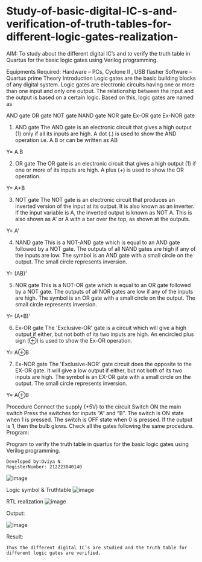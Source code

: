 # Study-of-basic-digital-IC-s-and-verification-of-truth-tables-for-different-logic-gates-realization-
 AIM:
To study about the different digital IC’s and to verify the truth table in Quartus for the basic logic gates using Verilog programming.

Equipments Required:
Hardware – PCs, Cyclone II , USB flasher
Software – Quartus prime
Theory
Introduction
Logic gates are the basic building blocks of any digital system. Logic gates are electronic circuits having one or more than one input and only one output. The relationship between the input and the output is based on a certain logic. Based on this, logic gates are named as

AND gate
OR gate
NOT gate
NAND gate
NOR gate
Ex-OR gate
Ex-NOR gate
1) AND gate
The AND gate is an electronic circuit that gives a high output (1) only if all its inputs are high. A dot (.) is used to show the AND operation i.e. A.B or can be written as AB

Y= A.B

2) OR gate
The OR gate is an electronic circuit that gives a high output (1) if one or more of its inputs are high. A plus (+) is used to show the OR operation.

Y= A+B

3) NOT gate
The NOT gate is an electronic circuit that produces an inverted version of the input at its output. It is also known as an inverter. If the input variable is A, the inverted output is known as NOT A. This is also shown as A' or A with a bar over the top, as shown at the outputs.

Y= A'

4) NAND gate
This is a NOT-AND gate which is equal to an AND gate followed by a NOT gate. The outputs of all NAND gates are high if any of the inputs are low. The symbol is an AND gate with a small circle on the output. The small circle represents inversion.

Y= (AB)’

5) NOR gate
This is a NOT-OR gate which is equal to an OR gate followed by a NOT gate. The outputs of all NOR gates are low if any of the inputs are high. The symbol is an OR gate with a small circle on the output. The small circle represents inversion.

Y= (A+B)’

6) Ex-OR gate
The 'Exclusive-OR' gate is a circuit which will give a high output if either, but not both of its two inputs are high. An encircled plus sign (⊕) is used to show the Ex-OR operation.

Y= A⊕B

7) Ex-NOR gate
The 'Exclusive-NOR' gate circuit does the opposite to the EX-OR gate. It will give a low output if either, but not both of its two inputs are high. The symbol is an EX-OR gate with a small circle on the output. The small circle represents inversion.

Y= A⊕B

Procedure
Connect the supply (+5V) to the circuit
Switch ON the main switch
Press the switches for inputs “A” and “B”. The switch is ON state when 1 is pressed. The switch is OFF state when 0 is pressed.
If the output is 1, then the bulb glows.
Check all the gates following the same procedure.
Program:

Program to verify the truth table in quartus for the basic logic gates using Verilog programming.
```
Developed by:Oviya N  
RegisterNumber: 212223040140
```
![image](https://github.com/Oviya49/Study-of-basic-digital-IC-s-and-verification-of-truth-tables-for-different-logic-gates-realization-/assets/153576803/9d9b9355-5579-4d28-bf9c-2ae1a65765f0)


Logic symbol & Truthtable
![image](https://github.com/Oviya49/Study-of-basic-digital-IC-s-and-verification-of-truth-tables-for-different-logic-gates-realization-/assets/153576803/95e21352-03a1-49af-ac07-c7cdfbf92560)

RTL realization
![image](https://github.com/Oviya49/Study-of-basic-digital-IC-s-and-verification-of-truth-tables-for-different-logic-gates-realization-/assets/153576803/bd978fc0-a27b-49cc-936c-4a32ad973568)

Output:

![image](https://github.com/Oviya49/Study-of-basic-digital-IC-s-and-verification-of-truth-tables-for-different-logic-gates-realization-/assets/153576803/fb5eb31f-80de-4f72-ba39-961c477a3fd0)


Result:
```
Thus the different digital IC’s are studied and the truth table for different logic gates are verified.
```
